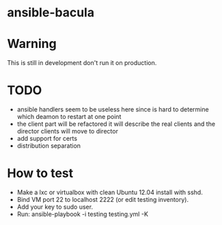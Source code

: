 ansible-bacula
==============


# Warning

This is still in development don't run it on production.

# TODO

- ansible handlers seem to be useless here since is hard to determine which
  deamon to restart at one point
- the client part will be refactored it will describe the real clients and the
  director clients will move to director
- add support for certs
- distribution separation


# How to test

- Make a lxc or virtualbox with clean Ubuntu 12.04 install with sshd.
- Bind VM port 22 to localhost 2222 (or edit testing inventory).
- Add your key to sudo user.
- Run: ansible-playbook -i testing testing.yml -K
